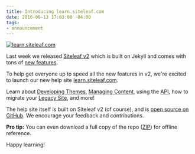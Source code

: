 ```yaml
---
title: Introducing learn.siteleaf.com
date: 2016-06-13 17:03:00 -04:00
tags:
- announcement
---
```


[![learn.siteleaf.com](/uploads/learn.siteleaf.com.png)](http://learn.siteleaf.com)

Last week we released [Siteleaf v2](/blog/v2) which is built on Jekyll and comes with tons of [new features](/features).

To help get everyone up to speed all the new features in v2, we're excited to launch our new help site [learn.siteleaf.com](http://learn.siteleaf.com).

Learn about [Developing Themes](http://learn.siteleaf.com/themes/), [Managing Content](http://learn.siteleaf.com/content/), using the [API](http://learn.siteleaf.com/api/), how to migrate your [Legacy Site](http://learn.siteleaf.com/v1/), and more!

The help site itself is built on Siteleaf v2 (of course), and is [open source on GitHub](https://github.com/siteleaf/learn.siteleaf.com). We encourage your feedback and contributions.

**Pro tip:** You can even download a full copy of the repo ([ZIP](https://github.com/siteleaf/learn.siteleaf.com/archive/master.zip)) for offline reference.

Happy learning!